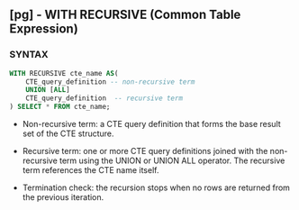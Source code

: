 ## [pg] - WITH RECURSIVE (Common Table Expression)

### SYNTAX
```sql
WITH RECURSIVE cte_name AS(
    CTE_query_definition -- non-recursive term
    UNION [ALL]
    CTE_query_definition  -- recursive term
) SELECT * FROM cte_name;
```

* Non-recursive term: a CTE query definition that forms the base result set of the CTE structure.

* Recursive term: one or more CTE query definitions joined with the non-recursive term using the UNION or UNION ALL operator. The recursive term references the CTE name itself.

* Termination check: the recursion stops when no rows are returned from the previous iteration.




